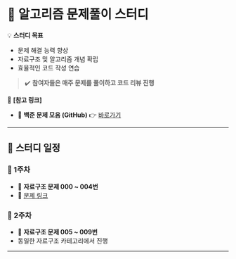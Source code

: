 # 📝 알고리즘 문제풀이 스터디  

💡 **스터디 목표**  
- 문제 해결 능력 향상  
- 자료구조 및 알고리즘 개념 확립  
- 효율적인 코드 작성 연습  

>✔️ **참여자들은 매주 문제를 풀이하고 코드 리뷰 진행** 

📌 **[참고 링크]**  
- 📂 **백준 문제 모음 (GitHub)** 👉 [바로가기](https://github.com/tony9402/baekjoon)  

---

## 📅 스터디 일정  

### 🏁 1주차 
- 📌 **자료구조 문제 000 ~ 004번**  
- 🔗 [문제 링크](https://github.com/tony9402/baekjoon/tree/main/algorithms/data_structure)  

### 🏁 2주차  
- 📌 **자료구조 문제 005 ~ 009번**  
- 동일한 자료구조 카테고리에서 진행  

---

